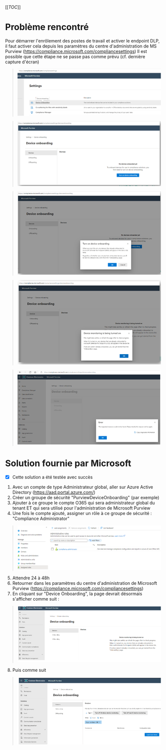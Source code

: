 [[_TOC_]]

# Problème rencontré
Pour démarrer l'enrôlement des postes de travail et activer le endpoint DLP, il faut activer cela depuis les paramètres du centre d'administration de MS Purview (https://compliance.microsoft.com/compliancesettings)
Il est possible que cette étape ne se passe pas comme prévu (cf. dernière capture d'écran)
> ![image.png](/.attachments/image-8a6c181d-01a7-4fc9-99be-9310fae1bae5.png)

> ![image.png](/.attachments/image-9e2c3729-686b-4d6b-bf49-e5ef9e338f00.png)

>![image.png](/.attachments/image-1b371ca9-8c18-473e-b8e9-fbc077cf1517.png)

> ![image.png](/.attachments/image-59ba3326-3310-4a97-a493-00ca01a68396.png)

> ![image.png](/.attachments/image-643c5544-c7ff-4e6a-b8da-d26e73c29250.png)

# Solution fournie par Microsoft
- [x] Cette solution a été testée avec succès
1. Avec un compte de type Administrateur global, aller sur Azure Active Directory (https://aad.portal.azure.com/)
2. Créer un groupe de sécurité "PurviewDeviceOnboarding" (par exemple)
3. Ajouter à ce groupe le compte O365 qui sera administrateur global du tenant ET qui sera utilisé pour l'administration de Microsoft Purview
4. Une fois le compte ajouté, assigner un rôle à ce groupe de sécurité : "Compliance Administrator"
>![image.png](/.attachments/image-5a17fd6d-75c3-45ba-8800-4b36a2c16223.png)
5. Attendre 24 à 48h
6. Retourner dans les paramètres du centre d'administration de Microsoft Purview (https://compliance.microsoft.com/compliancesettings)
7. En cliquant sur "Device Onboarding", la page devrait désormais s'afficher comme suit :
> ![image.png](/.attachments/image-9440b6da-d0b6-4d92-bbde-9ec2d9bc3f4b.png)
8. Puis comme suit
> ![image.png](/.attachments/image-59ae86f7-8457-4cd7-a39a-4bff2cdc6f78.png)

